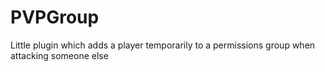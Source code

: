 PVPGroup
========

Little plugin which adds a player temporarily to a permissions group when attacking someone else
